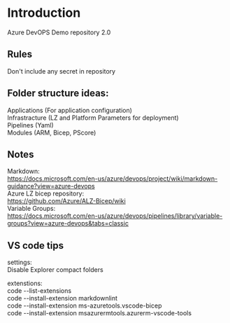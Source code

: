 # Introduction

Azure DevOPS Demo repository 2.0

## Rules

Don't include any secret in repository

## Folder structure ideas:

Applications (For application configuration)  
Infrastracture (LZ and Platform Parameters for deployment)  
Pipelines (Yaml)  
Modules (ARM, Bicep, PScore)  

## Notes

Markdown:  
https://docs.microsoft.com/en-us/azure/devops/project/wiki/markdown-guidance?view=azure-devops  
Azure LZ bicep repository:  
https://github.com/Azure/ALZ-Bicep/wiki  
Variable Groups:  
https://docs.microsoft.com/en-us/azure/devops/pipelines/library/variable-groups?view=azure-devops&tabs=classic  
  
## VS code tips

settings:  
Disable Explorer compact folders  

extenstions:  
code --list-extensions  
code --install-extension markdownlint  
code --install-extension ms-azuretools.vscode-bicep    
code --install-extension msazurermtools.azurerm-vscode-tools


